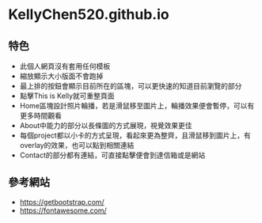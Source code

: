 # KellyChen520.github.io
## 特色
* 此個人網頁沒有套用任何模板
* 縮放顯示大小版面不會跑掉
* 最上排的按鈕會顯示目前所在的區塊，可以更快速的知道目前瀏覽的部分
* 點擊This is Kelly就可重整頁面
* Home區塊設計照片輪播，若是滑鼠移至圖片上，輪播效果便會暫停，可以有更多時間觀看
* About中能力的部分以長條圖的方式展現，視覺效果更佳
* 每個project都以小卡的方式呈現，看起來更為整齊，且滑鼠移到圖片上，有overlay的效果，也可以點到相關連結
* Contact的部分都有連結，可直接點擊便會到達信箱或是網站

## 參考網站
* https://getbootstrap.com/
* https://fontawesome.com/
